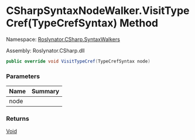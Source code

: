 # CSharpSyntaxNodeWalker\.VisitTypeCref\(TypeCrefSyntax\) Method

Namespace: [Roslynator.CSharp.SyntaxWalkers](../../README.md)

Assembly: Roslynator\.CSharp\.dll

```csharp
public override void VisitTypeCref(TypeCrefSyntax node)
```

### Parameters

| Name | Summary |
| ---- | ------- |
| node | |

### Returns

[Void](https://docs.microsoft.com/en-us/dotnet/api/system.void)

